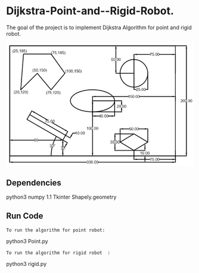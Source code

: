 # Dijkstra-Point-and--Rigid-Robot.

The goal of the project is to implement Dijkstra Algorithm for point and rigid robot.

![Given Map](/Map.png)

## Dependencies 
python3
numpy 1.1 
Tkinter
Shapely.geometry

## Run Code
```
To run the algorithm for point robot:
```
python3 Point.py
```
To run the algorithm for rigid robot  :

```
python3 rigid.py


